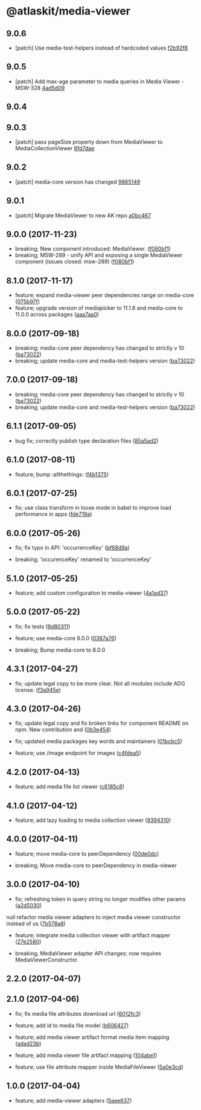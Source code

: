 # @atlaskit/media-viewer

## 9.0.6
- [patch] Use media-test-helpers instead of hardcoded values [f2b92f8](https://bitbucket.org/atlassian/atlaskit-mk-2/commits/f2b92f8)

## 9.0.5
- [patch] Add max-age parameter to media queries in Media Viewer - MSW-328 [4ad5d09](https://bitbucket.org/atlassian/atlaskit-mk-2/commits/4ad5d09)

## 9.0.4

## 9.0.3
- [patch]  pass pageSize property down from MediaViewer to MediaCollectionViewer [6fd7dae](https://bitbucket.org/atlassian/atlaskit-mk-2/commits/6fd7dae)

## 9.0.2
- [patch] media-core version has changed [9865149](https://bitbucket.org/atlassian/atlaskit-mk-2/commits/9865149)

## 9.0.1
- [patch] Migrate MediaViewer to new AK repo [a0bc467](https://bitbucket.org/atlassian/atlaskit-mk-2/commits/a0bc467)

## 9.0.0 (2017-11-23)


* breaking; New component introduced: MediaViewer. ([f080bf1](https://bitbucket.org/atlassian/atlaskit/commits/f080bf1))
* breaking; MSW-289 - unify API and exposing a single MediaViewer component (issues closed: msw-289) ([f080bf1](https://bitbucket.org/atlassian/atlaskit/commits/f080bf1))
## 8.1.0 (2017-11-17)

* feature; expand media-viewer peer dependencies range on media-core ([075b97f](https://bitbucket.org/atlassian/atlaskit/commits/075b97f))
* feature; upgrade version of mediapicker to 11.1.6 and media-core to 11.0.0 across packages ([aaa7aa0](https://bitbucket.org/atlassian/atlaskit/commits/aaa7aa0))
## 8.0.0 (2017-09-18)


* breaking; media-core peer dependency has changed to strictly v 10 ([ba73022](https://bitbucket.org/atlassian/atlaskit/commits/ba73022))
* breaking; update media-core and media-test-helpers version ([ba73022](https://bitbucket.org/atlassian/atlaskit/commits/ba73022))
## 7.0.0 (2017-09-18)

* breaking; media-core peer dependency has changed to strictly v 10 ([ba73022](https://bitbucket.org/atlassian/atlaskit/commits/ba73022))
* breaking; update media-core and media-test-helpers version ([ba73022](https://bitbucket.org/atlassian/atlaskit/commits/ba73022))
## 6.1.1 (2017-09-05)

* bug fix; correctly publish type declaration files ([85a5ad2](https://bitbucket.org/atlassian/atlaskit/commits/85a5ad2))


## 6.1.0 (2017-08-11)

* feature; bump :allthethings: ([f4b1375](https://bitbucket.org/atlassian/atlaskit/commits/f4b1375))




## 6.0.1 (2017-07-25)


* fix; use class transform in loose mode in babel to improve load performance in apps ([fde719a](https://bitbucket.org/atlassian/atlaskit/commits/fde719a))

## 6.0.0 (2017-05-26)


* fix; fix typo in API: 'occurrenceKey' ([bf68d9a](https://bitbucket.org/atlassian/atlaskit/commits/bf68d9a))


* breaking; 'occurenceKey' renamed to 'occurrenceKey'

## 5.1.0 (2017-05-25)


* feature; add custom configuration to media-viewer ([4a1ad37](https://bitbucket.org/atlassian/atlaskit/commits/4a1ad37))

## 5.0.0 (2017-05-22)


* fix; fix tests ([9d80311](https://bitbucket.org/atlassian/atlaskit/commits/9d80311))


* feature; use media-core 8.0.0 ([0387a76](https://bitbucket.org/atlassian/atlaskit/commits/0387a76))


* breaking; Bump media-core to 8.0.0

## 4.3.1 (2017-04-27)


* fix; update legal copy to be more clear. Not all modules include ADG license. ([f3a945e](https://bitbucket.org/atlassian/atlaskit/commits/f3a945e))

## 4.3.0 (2017-04-26)


* fix; update legal copy and fix broken links for component README on npm. New contribution and ([0b3e454](https://bitbucket.org/atlassian/atlaskit/commits/0b3e454))
* fix; updated media packages key words and maintainers ([01bcbc5](https://bitbucket.org/atlassian/atlaskit/commits/01bcbc5))


* feature; use /image endpoint for images ([c4fdea5](https://bitbucket.org/atlassian/atlaskit/commits/c4fdea5))

## 4.2.0 (2017-04-13)


* feature; add media file list viewer ([c6185c8](https://bitbucket.org/atlassian/atlaskit/commits/c6185c8))

## 4.1.0 (2017-04-12)


* feature; add lazy loading to media collection viewer ([9394310](https://bitbucket.org/atlassian/atlaskit/commits/9394310))

## 4.0.0 (2017-04-11)


* feature; move media-core to peerDependency ([00de0dc](https://bitbucket.org/atlassian/atlaskit/commits/00de0dc))


* breaking; Move media-core to peerDependency in media-viewer

## 3.0.0 (2017-04-10)


* fix; refreshing token in query string no longer  modifies other params ([a2d5030](https://bitbucket.org/atlassian/atlaskit/commits/a2d5030))


null refactor media viewer adapters to inject media viewer constructor instead of us ([7b578a8](https://bitbucket.org/atlassian/atlaskit/commits/7b578a8))


* feature; integrate media collection viewer with artifact mapper ([27e2580](https://bitbucket.org/atlassian/atlaskit/commits/27e2580))


* breaking; MediaViewer adapter API changes: now requires MediaViewerConstructor.

## 2.2.0 (2017-04-07)

## 2.1.0 (2017-04-06)


* fix; fix media file attributes download url ([6012fc3](https://bitbucket.org/atlassian/atlaskit/commits/6012fc3))


* feature; add id to media file model ([b606427](https://bitbucket.org/atlassian/atlaskit/commits/b606427))
* feature; add media viewer artifact format media item mapping ([adad23b](https://bitbucket.org/atlassian/atlaskit/commits/adad23b))
* feature; add media viewer file artifact mapping ([104abe1](https://bitbucket.org/atlassian/atlaskit/commits/104abe1))
* feature; use file attribute mapper inside MediaFileViewer ([5a0e3cd](https://bitbucket.org/atlassian/atlaskit/commits/5a0e3cd))

## 1.0.0 (2017-04-04)


* feature; add media-viewer adapters ([5aee637](https://bitbucket.org/atlassian/atlaskit/commits/5aee637))
